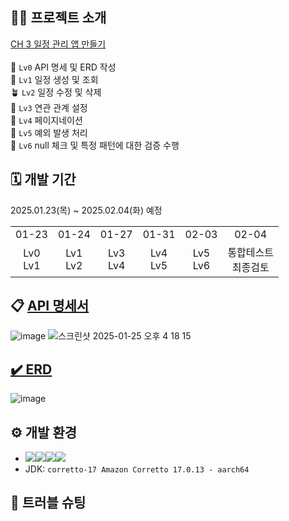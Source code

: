 ## 🧑‍🏫 프로젝트 소개
[CH 3 일정 관리 앱 만들기](https://teamsparta.notion.site/Spring-5-CH-3-1832dc3ef51480c38335c8a9ecf707be)<br><br>
🌱 `Lv0` API 명세 및 ERD 작성<br>
🌿 `Lv1` 일정 생성 및 조회<br>
🪴 `Lv2` 일정 수정 및 삭제<br>
🌳 `Lv3` 연관 관계 설정<br>
🌷 `Lv4` 페이지네이션<br>
🌹 `Lv5` 예외 발생 처리<br>
💐 `Lv6` null 체크 및 특정 패턴에 대한 검증 수행<br>

## 🗓️ 개발 기간
2025.01.23(목) ~ 2025.02.04(화) 예정
<table>
  <tbody>
    <tr>
      <td align="center">01-23</th>
      <td align="center">01-24</td>
      <td align="center">01-27</td>
      <td align="center">01-31</td>
      <td align="center">02-03</td>
      <td align="center">02-04</td>
    </tr>
    <tr>
      <td align="center">Lv0<br>Lv1</td>
      <td align="center">Lv1<br>Lv2</td>
      <td align="center">Lv3<br>Lv4</td>
      <td align="center">Lv4<br>Lv5</td>
      <td align="center">Lv5<br>Lv6</td>
      <td align="center">통합테스트<br>최종검토</td>
    </tr>
  </tbody>
</table>


## 📋 [API 명세서](https://documenter.getpostman.com/view/41322145/2sAYQdkAV4#intro)
![image](https://github.com/user-attachments/assets/b04d5fe9-d142-4c30-9c39-871336ca430e)
![스크린샷 2025-01-25 오후 4 18 15](https://github.com/user-attachments/assets/18bbc2a1-9ac8-4fc6-ac72-a3f4413271a6)

## [✔️ ERD](https://www.erdcloud.com/d/WPowjhdKphtLtdM66)
![image](https://github.com/user-attachments/assets/c20ee660-0307-4195-af92-c32bd7e9a996)

## ⚙ 개발 환경
- <img src="https://img.shields.io/badge/Java-007396?&style=for-the-badge&logo=java&logoColor=white" /><img src="https://img.shields.io/badge/gradle-%2302303A.svg?&style=for-the-badge&logo=gradle&logoColor=white" /><img src="https://img.shields.io/badge/spring-%236DB33F.svg?&style=for-the-badge&logo=spring&logoColor=white" /><img src="https://img.shields.io/badge/mysql-%234479A1.svg?&style=for-the-badge&logo=mysql&logoColor=white" />
- JDK: `corretto-17 Amazon Corretto 17.0.13 - aarch64`
<!-- <img src="https://img.shields.io/badge/swagger-%2385EA2D.svg?&style=for-the-badge&logo=swagger&logoColor=black" /> -->

## 🔫 트러블 슈팅
